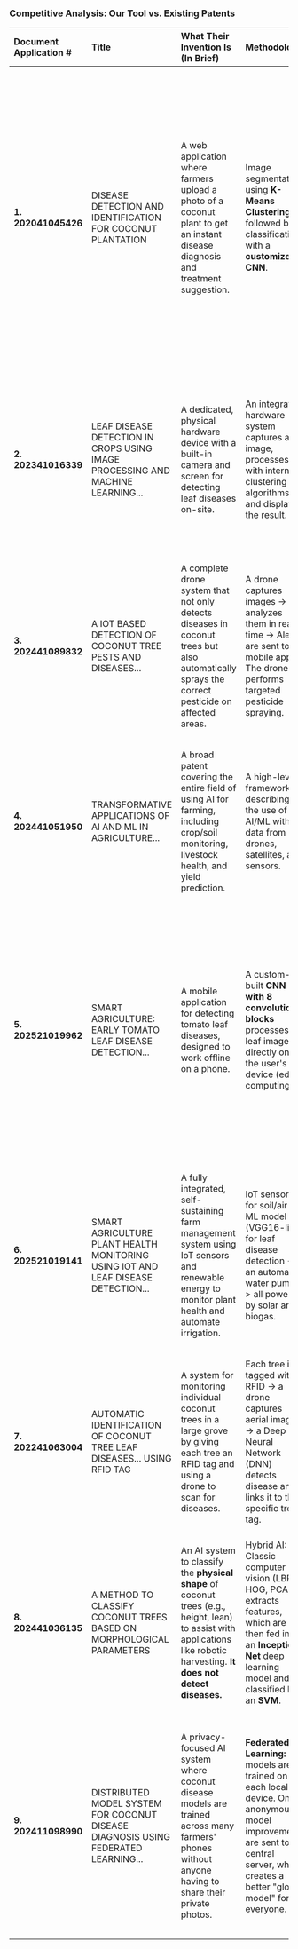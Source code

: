 ### **Competitive Analysis: Our Tool vs. Existing Patents**

| Document Application # | Title | What Their Invention Is (In Brief) | Methodology | Plant(s) Targeted | Part of Plant Analyzed | Diseases / Conditions Detected | Performance Metrics | How 'Our Tool' is Different & Potentially Better |
| :--- | :--- | :--- | :--- | :--- | :--- | :--- | :--- | :--- |
| **1. 202041045426** | DISEASE DETECTION AND IDENTIFICATION FOR COCONUT PLANTATION | A web application where farmers upload a photo of a coconut plant to get an instant disease diagnosis and treatment suggestion. | Image segmentation using **K-Means Clustering**, followed by classification with a **customized CNN**. | Coconut | Stem and Leaves | **Directly Detects:** Stem Bleeding, Stem Hole, Leaf Blight.<br>**Also Mentioned:** Basal Stem Rot (BST), Bud Rot, White Rot Fungus, Rhinoceros Beetle. | **No specific numbers.** Claims **"superior accuracy"** compared to other models and **"instant"** prediction time. | **1. Superior Plant Versatility:** Our tool supports **five key plants** (Coconut, Rubber, Black Gram, Turmeric, Eggplant), providing a comprehensive solution for diverse farming needs. Their tool is limited to only coconut.<br>**2. Proven, High Performance:** We offer quantifiable, high accuracy (e.g., **99.3% for Coconut**) and a rapid prediction time of **1.5-2.5 seconds**. Their patent lacks specific metrics, making our claims of performance stronger.<br>**3. User Experience:** Our tool is designed for seamless end-user interaction with no training required, similar to theirs, but with a much broader scope. |
| **2. 202341016339** | LEAF DISEASE DETECTION IN CROPS USING IMAGE PROCESSING AND MACHINE LEARNING... | A dedicated, physical hardware device with a built-in camera and screen for detecting leaf diseases on-site. | An integrated hardware system captures an image, processes it with internal clustering algorithms, and displays the result. | General "Crops" | Leaves | General "Leaf disease". No specific diseases are named. | Not specified. | **1. Software-Based Accessibility:** Our tool is software that runs on common devices (smartphones/computers), making it infinitely more accessible and cost-effective than their system, which requires purchasing specialized, proprietary hardware.<br>**2. No Hardware Dependency:** Farmers can use their existing phones, eliminating any barrier to adoption. |
| **3. 202441089832** | A IOT BASED DETECTION OF COCONUT TREE PESTS AND DISEASES... | A complete drone system that not only detects diseases in coconut trees but also automatically sprays the correct pesticide on affected areas. | A drone captures images -> AI analyzes them in real-time -> Alerts are sent to a mobile app -> The drone performs targeted pesticide spraying. | Coconut | Whole tree (aerial view), focusing on leaves and signs of infestation. | Black Stem Rot, Rhinoceros beetles. | Not specified. Focus is on "early detection" and "precision." | **1. A Diagnostic Tool for All Farmers:** Theirs is an expensive, industrial drone system. Our tool is a low-cost, diagnostic platform accessible to any farmer with a phone, designed for proactive monitoring rather than automated remediation.<br>**2. Multi-Crop Value:** Our tool's support for five different crops makes it a far more versatile agricultural asset compared to their single-plant, high-cost system. |
| **4. 202441051950** | TRANSFORMATIVE APPLICATIONS OF AI AND ML IN AGRICULTURE... | A broad patent covering the entire field of using AI for farming, including crop/soil monitoring, livestock health, and yield prediction. | A high-level framework describing the use of AI/ML with data from drones, satellites, and sensors. | General "Crops" and "Livestock" | Whole fields, soil, and entire animals. | General "Pests and diseases" for plants. | Not specified. | **1. A Tangible Product vs. a Concept:** Their patent describes a theoretical field. Our invention is a specific, functional tool with proven performance (**up to 99.3% accuracy**) that solves an immediate problem for five distinct crops.<br>**2. Ready for Deployment:** Our tool is a practical, ready-to-use solution, not a high-level idea. |
| **5. 202521019962** | SMART AGRICULTURE: EARLY TOMATO LEAF DISEASE DETECTION... | A mobile application for detecting tomato leaf diseases, designed to work offline on a phone. | A custom-built **CNN with 8 convolutional blocks** processes leaf images directly on the user's device (edge computing). | Tomato | Leaves | **10 specific tomato leaf diseases** (the patent does not name them). | **96% accuracy.** | **1. Unmatched Versatility:** This is a key differentiator. Their tool is highly specialized for one plant (tomato). Our tool is a powerful, multi-plant platform serving **five different agricultural sectors**.<br>**2. Centralized Backend Power:** Theirs runs on-device, which can drain battery and limit model complexity. Our backend approach means the user's device performance is unaffected, and we can deploy more powerful models without user-side updates. Our prediction time of **1.5-2.5 seconds** is highly competitive. |
| **6. 202521019141** | SMART AGRICULTURE PLANT HEALTH MONITORING USING IOT AND LEAF DISEASE DETECTION... | A fully integrated, self-sustaining farm management system using IoT sensors and renewable energy to monitor plant health and automate irrigation. | IoT sensors for soil/air -> ML model (VGG16-like) for leaf disease detection -> an automated water pump -> all powered by solar and biogas. | General "Plants" | Leaves ("foliage") and the surrounding environment (soil, air). | General "Leaf diseases." | Not specified. | **1. Simplicity and Zero Infrastructure Cost:** Their system requires a massive capital investment in sensors, power systems, and installation. Our tool requires **zero infrastructure**—just a phone the farmer already owns.<br>**2. Focus and Precision:** We focus on providing best-in-class disease diagnosis, while they offer a complex, integrated system where diagnosis is just one part. |
| **7. 202241063004** | AUTOMATIC IDENTIFICATION OF COCONUT TREE LEAF DISEASES... USING RFID TAG | A system for monitoring individual coconut trees in a large grove by giving each tree an RFID tag and using a drone to scan for diseases. | Each tree is tagged with RFID -> a drone captures aerial images -> a Deep Neural Network (DNN) detects disease and links it to the specific tree's tag. | Coconut | Leaves (from an aerial view). | General "Fungus." Lists symptoms like yellow-brown spots, wilting, and shriveling. | Not specified. | **1. No Cumbersome Hardware:** Our tool eliminates the need for the expensive and time-consuming process of buying and physically attaching RFID tags to every tree, and it does not require a drone.<br>**2. Practical for All Crop Types:** Our upload-and-predict method is practical for row crops like black gram and eggplant, where individual tagging is impossible. |
| **8. 202441036135** | A METHOD TO CLASSIFY COCONUT TREES BASED ON MORPHOLOGICAL PARAMETERS | An AI system to classify the **physical shape** of coconut trees (e.g., height, lean) to assist with applications like robotic harvesting. **It does not detect diseases.** | Hybrid AI: Classic computer vision (LBP, HOG, PCA) extracts features, which are then fed into an **Inception Net** deep learning model and classified by an **SVM**. | Coconut | The entire tree's physical structure (morphology). | **None.** This patent is for shape classification only. | **95.35% accuracy.** | **1. Solves a More Critical Problem:** Their tool is for a niche structural analysis. Our tool addresses the universal, high-priority problem of **disease management**, which directly impacts crop yield and farmer income.<br>**2. Immediate Actionable Insights:** Our tool provides recommendations (fertilizer, pesticide, expert consultation) that a farmer can act on immediately to save their crops. |
| **9. 202411098990** | DISTRIBUTED MODEL SYSTEM FOR COCONUT DISEASE DIAGNOSIS USING FEDERATED LEARNING... | A privacy-focused AI system where coconut disease models are trained across many farmers' phones without anyone having to share their private photos. | **Federated Learning:** AI models are trained on each local device. Only anonymous model improvements are sent to a central server, which creates a better "global model" for everyone. | Coconut | Tree images, likely focused on leaves and stems. | Bud rot, leaf blight, and root wilt. | Not specified. The focus is on the privacy-preserving methodology. | **1. Superior Utility and Versatility:** While their methodology is novel for privacy, our tool's support for **five diverse plants** offers far greater practical value to the agricultural community. A farmer growing multiple crops can use one tool for all their needs.<br>**2. Centralized Reliability:** Our backend-based system ensures consistent performance and allows for rapid updates and improvements to the models without relying on the end-user's device for training. |
